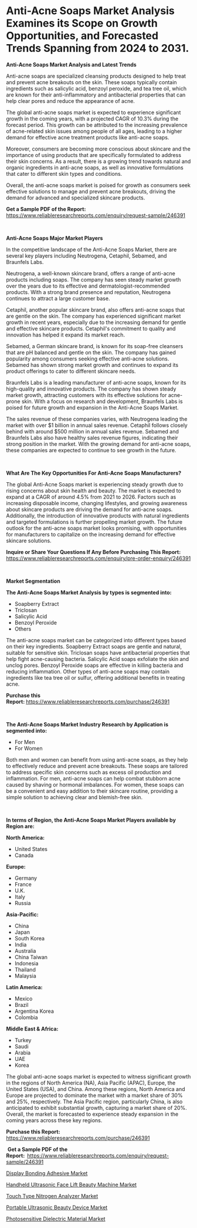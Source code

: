 <p><h1>Anti-Acne Soaps Market Analysis Examines its Scope on Growth Opportunities, and Forecasted Trends Spanning from 2024 to 2031.</h1></p><p><strong>Anti-Acne Soaps Market Analysis and Latest Trends</strong></p>
<p><p>Anti-acne soaps are specialized cleansing products designed to help treat and prevent acne breakouts on the skin. These soaps typically contain ingredients such as salicylic acid, benzoyl peroxide, and tea tree oil, which are known for their anti-inflammatory and antibacterial properties that can help clear pores and reduce the appearance of acne.</p><p>The global anti-acne soaps market is expected to experience significant growth in the coming years, with a projected CAGR of 10.3% during the forecast period. This growth can be attributed to the increasing prevalence of acne-related skin issues among people of all ages, leading to a higher demand for effective acne treatment products like anti-acne soaps.</p><p>Moreover, consumers are becoming more conscious about skincare and the importance of using products that are specifically formulated to address their skin concerns. As a result, there is a growing trend towards natural and organic ingredients in anti-acne soaps, as well as innovative formulations that cater to different skin types and conditions.</p><p>Overall, the anti-acne soaps market is poised for growth as consumers seek effective solutions to manage and prevent acne breakouts, driving the demand for advanced and specialized skincare products.</p></p>
<p><strong>Get a Sample PDF of the Report:&nbsp;</strong> <a href="https://www.reliableresearchreports.com/enquiry/request-sample/246391">https://www.reliableresearchreports.com/enquiry/request-sample/246391</a></p>
<p>&nbsp;</p>
<p><strong>Anti-Acne Soaps Major Market Players</strong></p>
<p><p>In the competitive landscape of the Anti-Acne Soaps Market, there are several key players including Neutrogena, Cetaphil, Sebamed, and Braunfels Labs. </p><p>Neutrogena, a well-known skincare brand, offers a range of anti-acne products including soaps. The company has seen steady market growth over the years due to its effective and dermatologist-recommended products. With a strong brand presence and reputation, Neutrogena continues to attract a large customer base.</p><p>Cetaphil, another popular skincare brand, also offers anti-acne soaps that are gentle on the skin. The company has experienced significant market growth in recent years, especially due to the increasing demand for gentle and effective skincare products. Cetaphil's commitment to quality and innovation has helped it expand its market reach.</p><p>Sebamed, a German skincare brand, is known for its soap-free cleansers that are pH balanced and gentle on the skin. The company has gained popularity among consumers seeking effective anti-acne solutions. Sebamed has shown strong market growth and continues to expand its product offerings to cater to different skincare needs.</p><p>Braunfels Labs is a leading manufacturer of anti-acne soaps, known for its high-quality and innovative products. The company has shown steady market growth, attracting customers with its effective solutions for acne-prone skin. With a focus on research and development, Braunfels Labs is poised for future growth and expansion in the Anti-Acne Soaps Market.</p><p>The sales revenue of these companies varies, with Neutrogena leading the market with over $1 billion in annual sales revenue. Cetaphil follows closely behind with around $500 million in annual sales revenue. Sebamed and Braunfels Labs also have healthy sales revenue figures, indicating their strong position in the market. With the growing demand for anti-acne soaps, these companies are expected to continue to see growth in the future.</p></p>
<p>&nbsp;</p>
<p><strong>What Are The Key Opportunities For Anti-Acne Soaps Manufacturers?</strong></p>
<p><p>The global Anti-Acne Soaps market is experiencing steady growth due to rising concerns about skin health and beauty. The market is expected to expand at a CAGR of around 4.5% from 2021 to 2026. Factors such as increasing disposable income, changing lifestyles, and growing awareness about skincare products are driving the demand for anti-acne soaps. Additionally, the introduction of innovative products with natural ingredients and targeted formulations is further propelling market growth. The future outlook for the anti-acne soaps market looks promising, with opportunities for manufacturers to capitalize on the increasing demand for effective skincare solutions.</p></p>
<p><strong>Inquire or Share Your Questions If Any Before Purchasing This Report:</strong> <a href="https://www.reliableresearchreports.com/enquiry/pre-order-enquiry/246391">https://www.reliableresearchreports.com/enquiry/pre-order-enquiry/246391</a></p>
<p>&nbsp;</p>
<p><strong>Market Segmentation</strong></p>
<p><strong>The Anti-Acne Soaps Market Analysis by types is segmented into:</strong></p>
<p><ul><li>Soapberry Extract</li><li>Triclosan</li><li>Salicylic Acid</li><li>Benzoyl Peroxide</li><li>Others</li></ul></p>
<p><p>The anti-acne soaps market can be categorized into different types based on their key ingredients. Soapberry Extract soaps are gentle and natural, suitable for sensitive skin. Triclosan soaps have antibacterial properties that help fight acne-causing bacteria. Salicylic Acid soaps exfoliate the skin and unclog pores. Benzoyl Peroxide soaps are effective in killing bacteria and reducing inflammation. Other types of anti-acne soaps may contain ingredients like tea tree oil or sulfur, offering additional benefits in treating acne.</p></p>
<p><strong>Purchase this Report:&nbsp;</strong><a href="https://www.reliableresearchreports.com/purchase/246391">https://www.reliableresearchreports.com/purchase/246391</a></p>
<p>&nbsp;</p>
<p><strong>The Anti-Acne Soaps Market Industry Research by Application is segmented into:</strong></p>
<p><ul><li>For Men</li><li>For Women</li></ul></p>
<p><p>Both men and women can benefit from using anti-acne soaps, as they help to effectively reduce and prevent acne breakouts. These soaps are tailored to address specific skin concerns such as excess oil production and inflammation. For men, anti-acne soaps can help combat stubborn acne caused by shaving or hormonal imbalances. For women, these soaps can be a convenient and easy addition to their skincare routine, providing a simple solution to achieving clear and blemish-free skin.</p></p>
<p>&nbsp;</p>
<p><strong>In terms of Region, the Anti-Acne Soaps Market Players available by Region are:</strong></p>
<p>
    <p> <strong> North America: </strong>
        <ul>
            <li>United States</li>
            <li>Canada</li>
        </ul>
        </p> 
    <p> <strong> Europe: </strong>
        <ul>
            <li>Germany</li>
            <li>France</li>
            <li>U.K.</li>
            <li>Italy</li>
            <li>Russia</li>
        </ul>
        </p> 
    <p> <strong> Asia-Pacific: </strong>
        <ul>
            <li>China</li>
            <li>Japan</li>
            <li>South Korea</li>
            <li>India</li>
            <li>Australia</li>
            <li>China Taiwan</li>
            <li>Indonesia</li>
            <li>Thailand</li>
            <li>Malaysia</li>
        </ul>
        </p> 
    <p> <strong> Latin America: </strong>
        <ul>
            <li>Mexico</li>
            <li>Brazil</li>
            <li>Argentina Korea</li>
            <li>Colombia</li>
        </ul>
        </p> 
    <p> <strong> Middle East & Africa: </strong>
        <ul>
            <li>Turkey</li>
            <li>Saudi</li>
            <li>Arabia</li>
            <li>UAE</li>
            <li>Korea</li>
        </ul>
    </p>
    </p>
<p><p>The global anti-acne soaps market is expected to witness significant growth in the regions of North America (NA), Asia Pacific (APAC), Europe, the United States (USA), and China. Among these regions, North America and Europe are projected to dominate the market with a market share of 30% and 25%, respectively. The Asia Pacific region, particularly China, is also anticipated to exhibit substantial growth, capturing a market share of 20%. Overall, the market is forecasted to experience steady expansion in the coming years across these key regions.</p></p>
<p><strong>Purchase this Report: </strong><a href="https://www.reliableresearchreports.com/purchase/246391">https://www.reliableresearchreports.com/purchase/246391</a></p>
<p>&nbsp;<strong>Get a Sample PDF of the Report:&nbsp;&nbsp;</strong><a href="https://www.reliableresearchreports.com/enquiry/request-sample/246391">https://www.reliableresearchreports.com/enquiry/request-sample/246391</a></p>
<p><strong></strong></p>
<p><p><a href="https://view.publitas.com/reportprime-1/display-bonding-adhesive-market-research-report-the-key-to-successful-business-strategy-forecasted-for-period-from-2024-2031/">Display Bonding Adhesive Market</a></p><p><a href="https://valiant-lunge-8fe.notion.site/Handheld-Ultrasonic-Face-Lift-Beauty-Machine-Market-Offer-Valuable-Insights-into-Market-Size-Market-e2de21a4099b40cfb8a36d5d84d0c087">Handheld Ultrasonic Face Lift Beauty Machine Market</a></p><p><a href="https://picayune-night-cbd.notion.site/Decoding-the-Touch-Type-Nitrogen-Analyzer-Market-A-Deep-Dive-into-the-Latest-Market-Trends-Market--201a49abc9b54761aa00170d883eac21">Touch Type Nitrogen Analyzer Market</a></p><p><a href="https://artistic-helicopter-ca9.notion.site/Portable-Ultrasonic-Beauty-Device-Market-Size-2024-2031-Global-Industrial-Analysis-Key-Geographic-b697e57b2008447daadd4c38cf88def5">Portable Ultrasonic Beauty Device Market</a></p><p><a href="https://view.publitas.com/reportprime-1/photosensitive-dielectric-material-market-offers-provide-insightful-data-for-the-time-period-from-2024-to-2031-and-also-provide-analysis-based-on-application-type-and-region/">Photosensitive Dielectric Material Market</a></p></p>